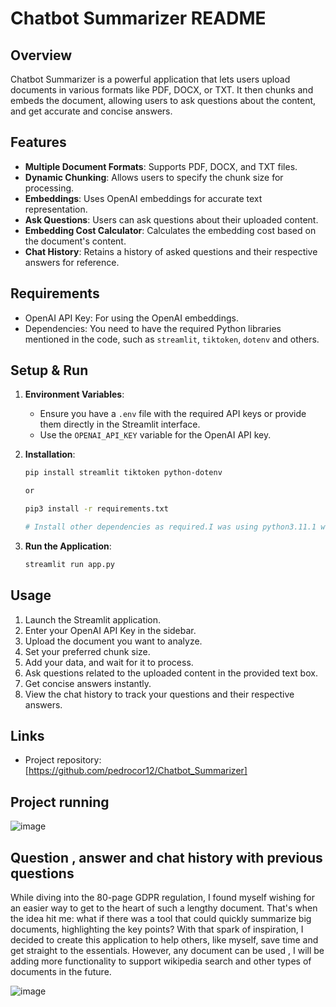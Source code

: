 # Chatbot Summarizer README

## Overview

Chatbot Summarizer is a powerful application that lets users upload documents in various formats like PDF, DOCX, or TXT. It then chunks and embeds the document, allowing users to ask questions about the content, and get accurate and concise answers.

## Features
- **Multiple Document Formats**: Supports PDF, DOCX, and TXT files.
- **Dynamic Chunking**: Allows users to specify the chunk size for processing.
- **Embeddings**: Uses OpenAI embeddings for accurate text representation.
- **Ask Questions**: Users can ask questions about their uploaded content.
- **Embedding Cost Calculator**: Calculates the embedding cost based on the document's content.
- **Chat History**: Retains a history of asked questions and their respective answers for reference.

## Requirements
- OpenAI API Key: For using the OpenAI embeddings.
- Dependencies: You need to have the required Python libraries mentioned in the code, such as `streamlit`, `tiktoken`, `dotenv` and others.

## Setup & Run

1. **Environment Variables**:
   - Ensure you have a `.env` file with the required API keys or provide them directly in the Streamlit interface.
   - Use the `OPENAI_API_KEY` variable for the OpenAI API key.

2. **Installation**:
   ```bash
   pip install streamlit tiktoken python-dotenv
   
   or

   pip3 install -r requirements.txt
   
   # Install other dependencies as required.I was using python3.11.1 while working in this project
   ```

3. **Run the Application**:
   ```bash
   streamlit run app.py
   ```

## Usage

1. Launch the Streamlit application.
2. Enter your OpenAI API Key in the sidebar.
3. Upload the document you want to analyze.
4. Set your preferred chunk size.
5. Add your data, and wait for it to process.
6. Ask questions related to the uploaded content in the provided text box.
7. Get concise answers instantly.
8. View the chat history to track your questions and their respective answers.

## Links

- Project repository: [https://github.com/pedrocor12/Chatbot_Summarizer]
  
## Project running 

![image](https://github.com/pedrocor12/Chatbot_Summarizer/assets/57505565/f6d93038-efbf-4191-bbe8-6d50b648ddc3)

## Question , answer and chat history with previous questions

While diving into the 80-page GDPR regulation, I found myself wishing for an easier way to get to the heart of such a lengthy document. That's when the idea hit me: what if there was a tool that could quickly summarize big documents, highlighting the key points? With that spark of inspiration, I decided to create this application to help others, like myself, save time and get straight to the essentials. However, any document can be used , I will be adding more functionality to support wikipedia search and other types of documents in the future.

![image](https://github.com/pedrocor12/Chatbot_Summarizer/assets/57505565/d240881e-5058-4536-9651-19bc93a51eeb)


